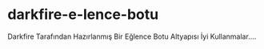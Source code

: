 # darkfire-e-lence-botu
Darkfire Tarafından Hazırlanmış Bir Eğlence Botu Altyapısı İyi Kullanmalar....
